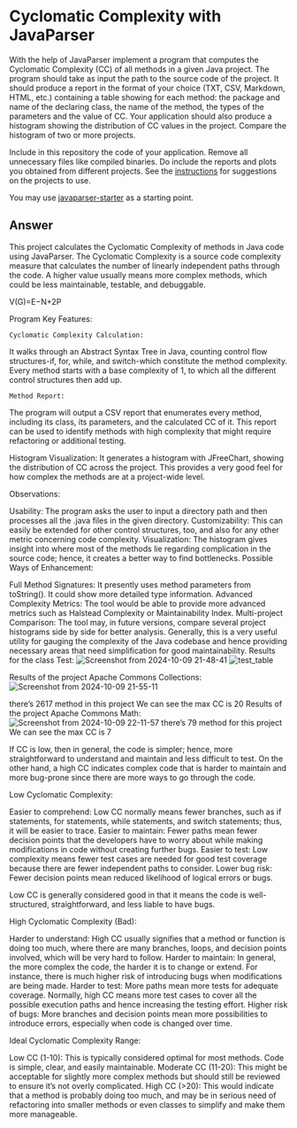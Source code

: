 # Cyclomatic Complexity with JavaParser

With the help of JavaParser implement a program that computes the Cyclomatic Complexity (CC) of all methods in a given Java project. The program should take as input the path to the source code of the project. It should produce a report in the format of your choice (TXT, CSV, Markdown, HTML, etc.) containing a table showing for each method: the package and name of the declaring class, the name of the method, the types of the parameters and the value of CC.
Your application should also produce a histogram showing the distribution of CC values in the project. Compare the histogram of two or more projects.


Include in this repository the code of your application. Remove all unnecessary files like compiled binaries. Do include the reports and plots you obtained from different projects. See the [instructions](../sujet.md) for suggestions on the projects to use.

You may use [javaparser-starter](../code/javaparser-starter) as a starting point.

## Answer
This project calculates the Cyclomatic Complexity of methods in Java code using JavaParser. The Cyclomatic Complexity is a source code complexity measure that calculates the number of linearly independent paths through the code. A higher value usually means more complex methods, which could be less maintainable, testable, and debuggable.

V(G)=E−N+2P


Program Key Features:

	Cyclomatic Complexity Calculation:
It walks through an Abstract Syntax Tree in Java, counting control flow structures-if, for, while, and switch-which constitute the method complexity.
    	Every method starts with a base complexity of 1, to which all the different control structures then add up.
    
	Method Report:
The program will output a CSV report that enumerates every method, including its class, its parameters, and the calculated CC of it.
This report can be used to identify methods with high complexity that might require refactoring or additional testing.

Histogram Visualization:
It generates a histogram with JFreeChart, showing the distribution of CC across the project. This provides a very good feel for how complex the methods are at a project-wide level.

Observations:

Usability: The program asks the user to input a directory path and then processes all the .java files in the given directory.
Customizability: This can easily be extended for other control structures, too, and also for any other metric concerning code complexity.
Visualization: The histogram gives insight into where most of the methods lie regarding complication in the source code; hence, it creates a better way to find bottlenecks.
Possible Ways of Enhancement:

Full Method Signatures: It presently uses method parameters from toString(). It could show more detailed type information.
Advanced Complexity Metrics: The tool would be able to provide more advanced metrics such as Halstead Complexity or Maintainability Index. Multi-project Comparison: The tool may, in future versions, compare several project histograms side by side for better analysis. Generally, this is a very useful utility for gauging the complexity of the Java codebase and hence providing necessary areas that need simplification for good maintainability.
Results for the class Test:
![Screenshot from 2024-10-09 21-48-41](https://github.com/user-attachments/assets/addc3150-17ea-48c3-878f-d1665798db8f)
![test_table](https://github.com/user-attachments/assets/ac244527-5e3b-4fc3-9904-3d0515223633)

Results of the project Apache Commons Collections:
![Screenshot from 2024-10-09 21-55-11](https://github.com/user-attachments/assets/539fee48-9ed6-4627-939c-137e2b976710)

there’s 2617 method in this project
We can see the max CC is 20 
Results of the project Apache Commons Math:
![Screenshot from 2024-10-09 22-11-57](https://github.com/user-attachments/assets/17f855c9-1d9f-4bfb-9f37-29c998427882)
there’s 79 method for this project 
We can see the max CC is  7

If CC is low, then in general, the code is simpler; hence, more straightforward to understand and maintain and less difficult to test. On the other hand, a high CC indicates complex code that is harder to maintain and more bug-prone since there are more ways to go through the code.

Low Cyclomatic Complexity:

Easier to comprehend: Low CC normally means fewer branches, such as if statements, for statements, while statements, and switch statements; thus, it will be easier to trace. Easier to maintain: Fewer paths mean fewer decision points that the developers have to worry about while making modifications in code without creating further bugs.
Easier to test: Low complexity means fewer test cases are needed for good test coverage because there are fewer independent paths to consider.
Lower bug risk: Fewer decision points mean reduced likelihood of logical errors or bugs.

Low CC is generally considered good in that it means the code is well-structured, straightforward, and less liable to have bugs.

High Cyclomatic Complexity (Bad):

Harder to understand: High CC usually signifies that a method or function is doing too much, where there are many branches, loops, and decision points involved, which will be very hard to follow.
Harder to maintain: In general, the more complex the code, the harder it is to change or extend. For instance, there is much higher risk of introducing bugs when modifications are being made.
Harder to test: More paths mean more tests for adequate coverage. Normally, high CC means more test cases to cover all the possible execution paths and hence increasing the testing effort.
Higher risk of bugs: More branches and decision points mean more possibilities to introduce errors, especially when code is changed over time.


Ideal Cyclomatic Complexity Range:

Low CC (1-10): This is typically considered optimal for most methods. Code is simple, clear, and easily maintainable.
Moderate CC (11-20): This might be acceptable for slightly more complex methods but should still be reviewed to ensure it’s not overly complicated.
High CC (>20): This would indicate that a method is probably doing too much, and may be in serious need of refactoring into smaller methods or even classes to simplify and make them more manageable.



